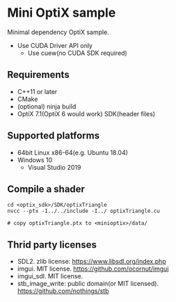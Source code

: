 # Mini OptiX sample

Minimal dependency OptiX sample.

* Use CUDA Driver API only
  * Use cuew(no CUDA SDK required)

## Requirements

* C++11 or later
* CMake
* (optional) ninja build
* OptiX 7.1(OptiX 6 would work) SDK(header files)

## Supported platforms

* 64bit Linux x86-64(e.g. Ubuntu 18.04)
* Windows 10
  * Visual Studio 2019

## Compile a shader

```
cd <optix_sdk>/SDK/optixTriangle
nvcc --ptx -I../../include -I../ optixTriangle.cu

# copy optixTriangle.ptx to <minioptix>/data/
```

## Thrid party licenses

* SDL2. zlib license: https://www.libsdl.org/index.php
* imgui. MIT license. https://github.com/ocornut/imgui
* imgui_sdl. MIT license.
* stb_image_write: public domain(or MIT licensed). https://github.com/nothings/stb
